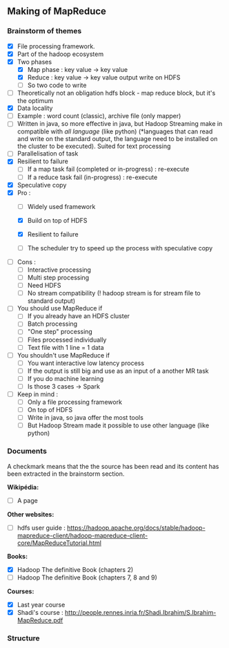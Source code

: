 


## Making of MapReduce

### Brainstorm of themes

- [x] File processing framework. 
- [x] Part of the hadoop ecosystem
- [x] Two phases
  - [x] Map phase : key value -> key value
  - [x] Reduce : key value -> key value output write on HDFS
  - [ ] So two code to write
- [ ] Theoretically not an obligation hdfs block - map reduce block, but it's the optimum
- [x] Data locality
- [ ] Example : word count (classic), archive file (only mapper)
- [ ] Written in java, so more effective in java, but Hadoop Streaming make in compatible with *all language* (like python) (*languages that can read and write on the standard output, the language need to be installed on the cluster to be executed). Suited for text processing
- [ ] Parallelisation of task
- [x] Resilient to failure
  - [ ] If a map task fail (completed or in-progress) : re-execute
  - [ ] If a reduce task fail (in-progress) : re-execute
- [x] Speculative copy
- [x] Pro :
  - [ ] Widely used framework
  - [x] Build on top of HDFS
  - [x] Resilient to failure
  - [ ] The scheduler try to speed up the process with speculative copy



- [ ] Cons :
  - [ ] Interactive processing
  - [ ] Multi step processing
  - [ ] Need HDFS
  - [ ] No stream compatibility (! hadoop stream is for stream file to standard output)
- [ ] You should use MapReduce if
  - [ ] If you already have an HDFS cluster
  - [ ] Batch processing
  - [ ] "One step" processing
  - [ ] Files processed individually 
  - [ ] Text file with 1 line = 1 data
- [ ] You shouldn't use MapReduce if
  - [ ] You want interactive low latency process
  - [ ] If the output is still big and use as an input of a another MR task
  - [ ] If you do machine learning
  - [ ] Is those 3 cases -> Spark
- [ ] Keep in mind :
  - [ ] Only a file processing framework
  - [ ] On top of HDFS
  - [ ] Write in java, so java offer the most tools
  - [ ] But Hadoop Stream made it possible to use other language (like python)

### Documents

A checkmark means that the the source has been read and its content has been extracted in the brainstorm section.

**Wikipédia:**

- [ ] A page

**Other websites:**

- [ ] hdfs user guide  : https://hadoop.apache.org/docs/stable/hadoop-mapreduce-client/hadoop-mapreduce-client-core/MapReduceTutorial.html

**Books:**

- [x] Hadoop The definitive Book (chapters 2)
- [ ] Hadoop The definitive Book (chapters 7, 8 and 9)

**Courses:**

- [x] Last year course
- [x] Shadi's course : http://people.rennes.inria.fr/Shadi.Ibrahim/S.Ibrahim-MapReduce.pdf

### Structure
